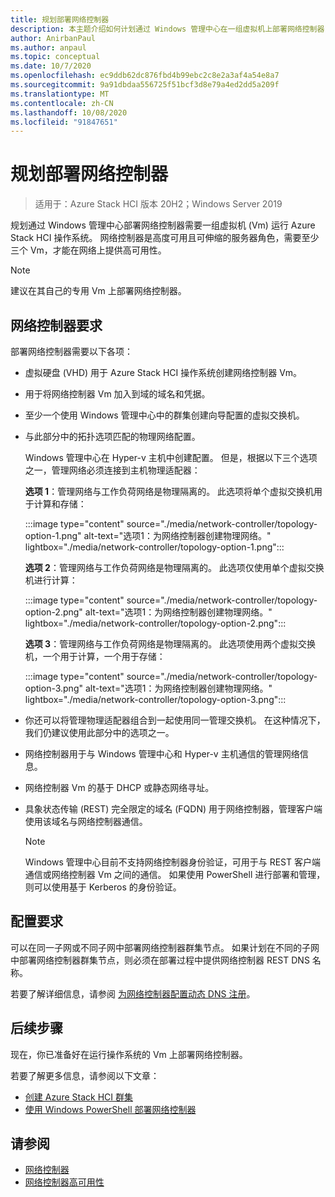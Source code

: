 ```yaml
---
title: 规划部署网络控制器
description: 本主题介绍如何计划通过 Windows 管理中心在一组虚拟机上部署网络控制器，这些虚拟机 (Vm) 运行 Azure Stack HCI 操作系统。
author: AnirbanPaul
ms.author: anpaul
ms.topic: conceptual
ms.date: 10/7/2020
ms.openlocfilehash: ec9ddb62dc876fbd4b99ebc2c8e2a3af4a54e8a7
ms.sourcegitcommit: 9a91dbdaa556725f51bcf3d8e79a4ed2dd5a209f
ms.translationtype: MT
ms.contentlocale: zh-CN
ms.lasthandoff: 10/08/2020
ms.locfileid: "91847651"
---
```

# <a name="plan-to-deploy-network-controller"></a>规划部署网络控制器

>适用于：Azure Stack HCI 版本 20H2；Windows Server 2019

规划通过 Windows 管理中心部署网络控制器需要一组虚拟机 (Vm) 运行 Azure Stack HCI 操作系统。 网络控制器是高度可用且可伸缩的服务器角色，需要至少三个 Vm，才能在网络上提供高可用性。

   >[!NOTE]
   > 建议在其自己的专用 Vm 上部署网络控制器。

## <a name="network-controller-requirements"></a>网络控制器要求
部署网络控制器需要以下各项：
- 虚拟硬盘 (VHD) 用于 Azure Stack HCI 操作系统创建网络控制器 Vm。
- 用于将网络控制器 Vm 加入到域的域名和凭据。
- 至少一个使用 Windows 管理中心中的群集创建向导配置的虚拟交换机。
- 与此部分中的拓扑选项匹配的物理网络配置。

    Windows 管理中心在 Hyper-v 主机中创建配置。 但是，根据以下三个选项之一，管理网络必须连接到主机物理适配器：

    **选项 1**：管理网络与工作负荷网络是物理隔离的。 此选项将单个虚拟交换机用于计算和存储：

    :::image type="content" source="./media/network-controller/topology-option-1.png" alt-text="选项1：为网络控制器创建物理网络。" lightbox="./media/network-controller/topology-option-1.png":::

    **选项 2**：管理网络与工作负荷网络是物理隔离的。 此选项仅使用单个虚拟交换机进行计算：

    :::image type="content" source="./media/network-controller/topology-option-2.png" alt-text="选项1：为网络控制器创建物理网络。" lightbox="./media/network-controller/topology-option-2.png":::

    **选项 3**：管理网络与工作负荷网络是物理隔离的。 此选项使用两个虚拟交换机，一个用于计算，一个用于存储：

    :::image type="content" source="./media/network-controller/topology-option-3.png" alt-text="选项1：为网络控制器创建物理网络。" lightbox="./media/network-controller/topology-option-3.png":::

- 你还可以将管理物理适配器组合到一起使用同一管理交换机。 在这种情况下，我们仍建议使用此部分中的选项之一。
- 网络控制器用于与 Windows 管理中心和 Hyper-v 主机通信的管理网络信息。
- 网络控制器 Vm 的基于 DHCP 或静态网络寻址。
- 具象状态传输 (REST) 完全限定的域名 (FQDN) 用于网络控制器，管理客户端使用该域名与网络控制器通信。

   >[!NOTE]
   > Windows 管理中心目前不支持网络控制器身份验证，可用于与 REST 客户端通信或网络控制器 Vm 之间的通信。 如果使用 PowerShell 进行部署和管理，则可以使用基于 Kerberos 的身份验证。

## <a name="configuration-requirements"></a>配置要求
可以在同一子网或不同子网中部署网络控制器群集节点。 如果计划在不同的子网中部署网络控制器群集节点，则必须在部署过程中提供网络控制器 REST DNS 名称。

若要了解详细信息，请参阅 [为网络控制器配置动态 DNS 注册](/windows-server/networking/sdn/plan/installation-and-preparation-requirements-for-deploying-network-controller#step-3-configure-dynamic-dns-registration-for-network-controller)。

## <a name="next-steps"></a>后续步骤
现在，你已准备好在运行操作系统的 Vm 上部署网络控制器。

若要了解更多信息，请参阅以下文章：
- [创建 Azure Stack HCI 群集](../deploy/create-cluster.md)
- [使用 Windows PowerShell 部署网络控制器](../deploy/network-controller-powershell.md)

## <a name="see-also"></a>请参阅
- [网络控制器](/windows-server/networking/sdn/technologies/network-controller/network-controller)
- [网络控制器高可用性](/windows-server/networking/sdn/technologies/network-controller/network-controller-high-availability)